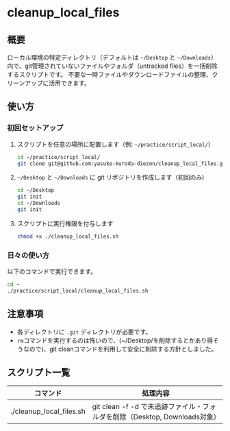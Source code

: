 
# cleanup_local_files

## 概要
ローカル環境の特定ディレクトリ（デフォルトは `~/Desktop` と `~/Downloads`）内で、git管理されていないファイルやフォルダ（untracked files）を一括削除するスクリプトです。
不要な一時ファイルやダウンロードファイルの整理、クリーンアップに活用できます。

## 使い方
### 初回セットアップ
1. スクリプトを任意の場所に配置します（例: `~/practice/script_local/`）
	```sh
	cd ~/practice/script_local/
	git clone git@github.com:yasuke-kuroda-diezon/cleanup_local_files.git
	```
2. `~/Desktop` と `~/Downloads` に git リポジトリを作成します（初回のみ)
	```sh
	cd ~/Desktop
	git init
	cd ~/Downloads
	git init
	```
3. スクリプトに実行権限を付与します
	```sh
	chmod +x ./cleanup_local_files.sh
	```

### 日々の使い方
以下のコマンドで実行できます。
```sh
cd ~
./practice/script_local/cleanup_local_files.sh
```

## 注意事項
- 各ディレクトリに `.git` ディレクトリが必要です。
- `rm`コマンドを実行するのは怖いので、(~/Desktop/を削除するとかあり得そうなので)、git cleanコマンドを利用して安全に削除する方針としました。

## スクリプト一覧

| コマンド                  | 処理内容                                                                 |
|---------------------------|--------------------------------------------------------------------------|
| ./cleanup_local_files.sh  | git clean -f -d で未追跡ファイル・フォルダを削除（Desktop, Downloads対象） |